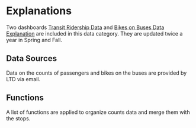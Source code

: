 # Explanations

Two dashboards [Transit Ridership Data](https://lcog.org/903/Transit-Ridership-Data) and [Bikes on Buses Data Explanation](https://lcog.org/906/Bikes-on-Buses) are included in this data category. They are updated twice a year in Spring and Fall. 

## Data Sources

Data on the counts of passengers and bikes on the buses are provided by LTD via email.

## Functions

A list of functions are applied to organize counts data and merge them with the stops.
